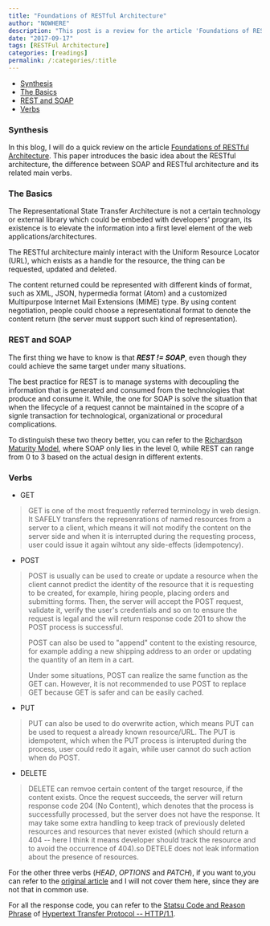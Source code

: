 ```yaml
---
title: "Foundations of RESTful Architecture"
author: "NOWHERE"
description: "This post is a review for the article 'Foundations of RESTFUL Architecture'."
date: "2017-09-17"
tags: [RESTFul Architecture]
categories: [readings]
permalink: /:categories/:title
---
```

<!-- TOC -->

- [Synthesis](#synthesis)
- [The Basics](#the-basics)
- [REST and SOAP](#rest-and-soap)
- [Verbs](#verbs)

<!-- /TOC -->
### Synthesis

In this blog, I will do a quick review on the article [Foundations of RESTful Architecture](https://dzone.com/refcardz/rest-foundations-restful). This paper introduces the basic idea about the RESTful architecture, the difference between SOAP and RESTful architecture and its related main verbs.

### The Basics

The Representational State Transfer Architecture is not a certain technology or external library which could be embeded with developers' program, its existence is to elevate the information into a first level element of the web applications/architectures.

The RESTful architecture mainly interact with the Uniform Resource Locator (URL), which exists as a handle for the resource, the thing can be requested, updated and deleted.

The content returned could be represented with different kinds of format, such as XML, JSON, hypermedia format (Atom) and a customized Multipurpose Internet Mail Extensions (MIME) type. By using content negotiation, people could choose a representational format to denote the content return (the server must support such kind of representation).

### REST and SOAP

The first thing we have to know is that ***REST != SOAP***, even though they could achieve the same target under many situations.

The best practice for REST is to manage systems with decoupling the information that is generated and consumed from the technologies that produce and consume it. While, the one for SOAP is solve the situation that when the lifecycle of a request cannot be maintained in the scopre of a signle transaction for technological, organizational or procedural complications.

To distinguish these two theory better, you can refer to the [Richardson Maturity Model](https://restfulapi.net/richardson-maturity-model/), where SOAP only lies in the level 0, while REST can range from 0 to 3 based on the actual design in different extents.

### Verbs

- GET

> GET is one of the most frequently referred terminology in web design. It SAFELY transfers the represenrations of named resources from a server to a client, which means it will not modify the content on the server side and when it is interrupted during the requesting process, user could issue it again wihtout any side-effects (idempotency).

- POST

> POST is usually can be used to create or update a resource when the client cannot predict the identity of the resource that it is requesting to be created, for example, hiring people, placing orders and submitting forms. Then, the server will accept the POST request, validate it, verify the user's credentials and so on to ensure the request is legal and the will return response code 201 to show the POST process is successful.
>
> POST can also be used to "append" content to the existing resource, for example adding a new shipping address to an order or updating the quantity of an item in a cart.
>
> Under some situations, POST can realize the same function as the GET can. However, it is not recommended to use POST to replace GET because GET is safer and can be easily cached.

- PUT

> PUT can also be used to do overwrite action, which means PUT can be used to request a already known resource/URL. The PUT is idempotent, which when the PUT process is interupted during the process, user could redo it again, while user cannot do such action when do POST.

- DELETE

> DELETE can remvoe certain content of the target resource, if the content exists. Once the request succeeds, the server will return response code 204 (No Content), which denotes that the process is successfully processed, but the server does not have the response. It may take some extra handling to keep track of previously deleted resources and resources that never existed (which should return a 404 -- here I think it means developer should track the resource and to avoid the occurrence of 404).so DETELE does not leak information about the presence of resources.

For the other three verbs (*HEAD*, *OPTIONS* and *PATCH*), if you want to,you can refer to the [original article](https://dzone.com/refcardz/rest-foundations-restful) and I will not cover them here, since they are not that in common use.

For all the response code, you can refer to the [Statsu Code and Reason Phrase](https://www.w3.org/Protocols/rfc2616/rfc2616-sec6.html#sec6.1.1) of [Hypertext Transfer Protocol -- HTTP/1.1](https://www.w3.org/Protocols/rfc2616/rfc2616.html).